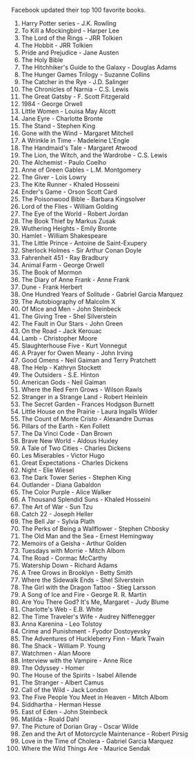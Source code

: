 Facebook updated their top 100 favorite books.

1. Harry Potter series - J.K. Rowling
1. To Kill a Mockingbird - Harper Lee
1. The Lord of the Rings - JRR Tolkien
1. The Hobbit - JRR Tolkien
1. Pride and Prejudice - Jane Austen
1. The Holy Bible
1. The Hitchhiker's Guide to the Galaxy - Douglas Adams
1. The Hunger Games Trilogy - Suzanne Collins
1. The Catcher in the Rye - J.D. Salinger
1. The Chronicles of Narnia - C.S. Lewis
1. The Great Gatsby - F. Scott Fitzgerald
1. 1984 - George Orwell
1. Little Women - Louisa May Alcott
1. Jane Eyre - Charlotte Bronte
1. The Stand - Stephen King
1. Gone with the Wind - Margaret Mitchell
1. A Wrinkle in Time - Madeleine L'Engle
1. The Handmaid's Tale - Margaret Atwood
1. The Lion, the Witch, and the Wardrobe - C.S. Lewis
1. The Alchemist - Paulo Coelho
1. Anne of Green Gables - L.M. Montgomery
1. The Giver - Lois Lowry
1. The Kite Runner - Khaled Hosseini
1. Ender's Game - Orson Scott Card
1. The Poisonwood Bible - Barbara Kingsolver
1. Lord of the Flies - William Golding
1. The Eye of the World - Robert Jordan
1. The Book Thief by Markus Zusak
1. Wuthering Heights - Emily Bronte
1. Hamlet - William Shakespeare
1. The Little Prince - Antoine de Saint-Exupery
1. Sherlock Holmes - Sir Arthur Conan Doyle
1. Fahrenheit 451 - Ray Bradbury
1. Animal Farm - George Orwell
1. The Book of Mormon
1. The Diary of Anne Frank - Anne Frank
1. Dune - Frank Herbert
1. One Hundred Years of Solitude - Gabriel Garcia Marquez
1. The Autobiography of Malcolm X
1. Of Mice and Men - John Steinbeck
1. The Giving Tree - Shel Silverstein
1. The Fault in Our Stars - John Green
1. On the Road - Jack Kerouac
1. Lamb - Christopher Moore
1. Slaughterhouse Five - Kurt Vonnegut
1. A Prayer for Owen Meany - John Irving
1. Good Omens - Neil Gaiman and Terry Pratchett
1. The Help - Kathryn Stockett
1. The Outsiders - S.E. Hinton
1. American Gods - Neil Gaiman
1. Where the Red Fern Grows - Wilson Rawls
1. Stranger in a Strange Land - Robert Heinlein
1. The Secret Garden - Frances Hodgson Burnett
1. Little House on the Prairie - Laura Ingalls Wilder
1. The Count of Monte Cristo - Alexandre Dumas
1. Pillars of the Earth - Ken Follett
1. The Da Vinci Code - Dan Brown
1. Brave New World - Aldous Huxley
1. A Tale of Two Cities - Charles Dickens
1. Les Miserables - Victor Hugo
1. Great Expectations - Charles Dickens
1. Night - Elie Wiesel
1. The Dark Tower Series - Stephen King
1. Outlander - Diana Gabaldon
1. The Color Purple - Alice Walker
1. A Thousand Splendid Suns - Khaled Hosseini
1. The Art of War - Sun Tzu
1. Catch 22 - Joseph Heller
1. The Bell Jar - Sylvia Plath
1. The Perks of Being a Wallflower - Stephen Chbosky
1. The Old Man and the Sea - Ernest Hemingway
1. Memoirs of a Geisha - Arthur Golden
1. Tuesdays with Morrie - Mitch Albom
1. The Road - Cormac McCarthy
1. Watership Down - Richard Adams
1. A Tree Grows in Brooklyn - Betty Smith
1. Where the Sidewalk Ends - Shel Silverstein
1. The Girl with the Dragon Tattoo - Stieg Larsson
1. A Song of Ice and Fire - George R. R. Martin
1. Are You There God? It's Me, Margaret - Judy Blume
1. Charlotte's Web - E.B. White
1. The Time Traveler's Wife - Audrey Niffenegger
1. Anna Karenina - Leo Tolstoy
1. Crime and Punishment - Fyodor Dostoyevsky
1. The Adventures of Huckleberry Finn - Mark Twain
1. The Shack - William P. Young
1. Watchmen - Alan Moore
1. Interview with the Vampire - Anne Rice
1. The Odyssey - Homer
1. The House of the Spirits - Isabel Allende
1. The Stranger - Albert Camus
1. Call of the Wild - Jack London
1. The Five People You Meet in Heaven - Mitch Albom
1. Siddhartha - Herman Hesse
1. East of Eden - John Steinbeck
1. Matilda - Roald Dahl
1. The Picture of Dorian Gray - Oscar Wilde
1. Zen and the Art of Motorcycle Maintenance - Robert Pirsig
1. Love in the Time of Cholera - Gabriel Garcia Marquez
1. Where the Wild Things Are - Maurice Sendak



